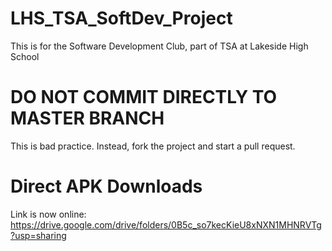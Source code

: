 # LHS_TSA_SoftDev_Project
This is for the Software Development Club, part of TSA at Lakeside High School
# DO NOT COMMIT DIRECTLY TO MASTER BRANCH
This is bad practice. Instead, fork the project and start a pull request.

# Direct APK Downloads
Link is now online: https://drive.google.com/drive/folders/0B5c_so7kecKieU8xNXN1MHNRVTg?usp=sharing 
